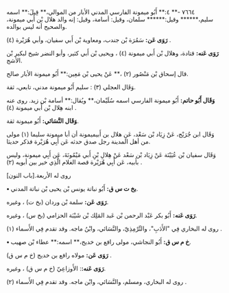 ٧٦٦٤ -** ٤:** أَبُو ميمونة الفارسي المدني الأبار من الموالي،** قِيلَ:** اسمه سليم،****** وقيل:****** سلمان، وقيل: أسامة، وقيل: إنه والد هلال بْن أَبي ميمونة، والصحيح أنه ليس بوالده.

**رَوَى عَن:** سَمُرَة بْن جندب، ومعاوية بْن أَبي سفيان، وأبي هُرَيْرة (٤) .

**رَوَى عَنه:** قتادة، وهلال بْن أَبي ميمونة (٤) ، ويحيى بْن أَبي كثير، وأبو النضر شيخ لبكير بْن الأشج.

قال إسحاق بْن مَنْصُور (٢) ،** عَنْ يحيى بْن مَعِين:** أَبُو ميمونة الأبار صالح.

وَقَال العجلي (٣) : سليم أَبُو ميمونة مدني، تابعي، ثقة.

**وَقَال أَبُو حاتم:** أَبُو ميمونة الفارسي اسمه سُلَيْمان،** ويُقال:** أسامة بْن زيد. روى عنه ابنه هِلال بْن أَبي ميمونة (٤) .

**وَقَال النَّسَائي:** أَبُو ميمونة ثقة.

وَقَال ابن جُرَيْج، عَنْ زِيَاد بْن سَعْد، عَنِ هلال بن أَبيميمونة أن أبا ميمونة سليما (١) مولى من أهل المدينة رجل صدق حدثه عَن أَبِي هُرَيْرة فذكر حديثا.

وَقَال سفيان بْن عُيَيْنَة عَنْ زِيَاد بْن سَعْد عَنْ هِلالِ بْنِ أَبي مَيْمُونَةَ، عَن أَبِي ميمونة، وليس بأبيه، عَن أَبِي هُرَيْرة قصة الغلام الَّذِي خير بين أبويه (٢) .

روى له الأربعة.[باب النون]

**• بخ ت س ق:** أَبُو نباتة يونس بْن يحيى بْن نباتة المدني.

**رَوَى عَن:** سلمة بْن وردان (بخ ت) ، وغيره.

**رَوَى عَنه:** أَبُو بكر عَبْد الرحمن بْن عَبد المَلِك بْن شَيْبَة الحزامي (بخ س) ، وغيره.

روى له البخاري فِي "الأَدَبِ"، والتِّرْمِذِيّ، والنَّسَائي، وابْنُ ماجه. وقد تقدم فِي الأَسماء (١) .

**• خ م س ق:** أَبُو النجاشي، مولى رافع بن خديج،** اسمه:** عطاء بْن صهيب.

**رَوَى عَن:** مولاه رافع بن خديج (خ م س ق) .

**رَوَى عَنه:**: الأَوزاعِيّ (خ م س ق) ، وغيره.

روى له البخاري، ومسلم، والنَّسَائي، وابْن ماجه. وقد تقدم فِي الأَسماء (٢) .